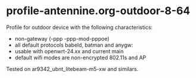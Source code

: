 # profile-antennine.org-outdoor-8-64

Profile for outdoor device with the following characteristics:
- non-gateway (-ppp -ppp-mod-pppoe)
- all default protocols babeld, batman and anygw:
- usable with openwrt-24.xx and current main
- default wifi modes are non-encrypted 802.11s and AP

Tested on ar9342_ubnt_litebeam-m5-xw and similars.

